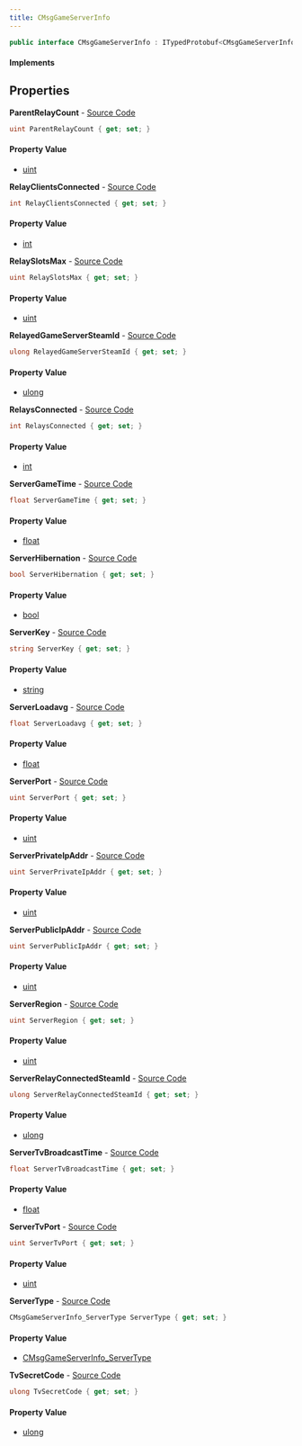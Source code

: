 ```yaml
---
title: CMsgGameServerInfo
---
```


```csharp
public interface CMsgGameServerInfo : ITypedProtobuf<CMsgGameServerInfo>, INativeHandle
```

#### Implements

## Properties

**ParentRelayCount** - [Source Code](https://github.com/swiftly-solution/swiftlys2/blob/main/managed/src/SwiftlyS2.Generated/Protobufs/Interfaces/CMsgGameServerInfo.cs#L61)

```csharp
uint ParentRelayCount { get; set; }
```

#### Property Value

- [uint](https://learn.microsoft.com/dotnet/api/system.uint32)

**RelayClientsConnected** - [Source Code](https://github.com/swiftly-solution/swiftlys2/blob/main/managed/src/SwiftlyS2.Generated/Protobufs/Interfaces/CMsgGameServerInfo.cs#L55)

```csharp
int RelayClientsConnected { get; set; }
```

#### Property Value

- [int](https://learn.microsoft.com/dotnet/api/system.int32)

**RelaySlotsMax** - [Source Code](https://github.com/swiftly-solution/swiftlys2/blob/main/managed/src/SwiftlyS2.Generated/Protobufs/Interfaces/CMsgGameServerInfo.cs#L49)

```csharp
uint RelaySlotsMax { get; set; }
```

#### Property Value

- [uint](https://learn.microsoft.com/dotnet/api/system.uint32)

**RelayedGameServerSteamId** - [Source Code](https://github.com/swiftly-solution/swiftlys2/blob/main/managed/src/SwiftlyS2.Generated/Protobufs/Interfaces/CMsgGameServerInfo.cs#L58)

```csharp
ulong RelayedGameServerSteamId { get; set; }
```

#### Property Value

- [ulong](https://learn.microsoft.com/dotnet/api/system.uint64)

**RelaysConnected** - [Source Code](https://github.com/swiftly-solution/swiftlys2/blob/main/managed/src/SwiftlyS2.Generated/Protobufs/Interfaces/CMsgGameServerInfo.cs#L52)

```csharp
int RelaysConnected { get; set; }
```

#### Property Value

- [int](https://learn.microsoft.com/dotnet/api/system.int32)

**ServerGameTime** - [Source Code](https://github.com/swiftly-solution/swiftlys2/blob/main/managed/src/SwiftlyS2.Generated/Protobufs/Interfaces/CMsgGameServerInfo.cs#L43)

```csharp
float ServerGameTime { get; set; }
```

#### Property Value

- [float](https://learn.microsoft.com/dotnet/api/system.single)

**ServerHibernation** - [Source Code](https://github.com/swiftly-solution/swiftlys2/blob/main/managed/src/SwiftlyS2.Generated/Protobufs/Interfaces/CMsgGameServerInfo.cs#L28)

```csharp
bool ServerHibernation { get; set; }
```

#### Property Value

- [bool](https://learn.microsoft.com/dotnet/api/system.boolean)

**ServerKey** - [Source Code](https://github.com/swiftly-solution/swiftlys2/blob/main/managed/src/SwiftlyS2.Generated/Protobufs/Interfaces/CMsgGameServerInfo.cs#L25)

```csharp
string ServerKey { get; set; }
```

#### Property Value

- [string](https://learn.microsoft.com/dotnet/api/system.string)

**ServerLoadavg** - [Source Code](https://github.com/swiftly-solution/swiftlys2/blob/main/managed/src/SwiftlyS2.Generated/Protobufs/Interfaces/CMsgGameServerInfo.cs#L37)

```csharp
float ServerLoadavg { get; set; }
```

#### Property Value

- [float](https://learn.microsoft.com/dotnet/api/system.single)

**ServerPort** - [Source Code](https://github.com/swiftly-solution/swiftlys2/blob/main/managed/src/SwiftlyS2.Generated/Protobufs/Interfaces/CMsgGameServerInfo.cs#L19)

```csharp
uint ServerPort { get; set; }
```

#### Property Value

- [uint](https://learn.microsoft.com/dotnet/api/system.uint32)

**ServerPrivateIpAddr** - [Source Code](https://github.com/swiftly-solution/swiftlys2/blob/main/managed/src/SwiftlyS2.Generated/Protobufs/Interfaces/CMsgGameServerInfo.cs#L16)

```csharp
uint ServerPrivateIpAddr { get; set; }
```

#### Property Value

- [uint](https://learn.microsoft.com/dotnet/api/system.uint32)

**ServerPublicIpAddr** - [Source Code](https://github.com/swiftly-solution/swiftlys2/blob/main/managed/src/SwiftlyS2.Generated/Protobufs/Interfaces/CMsgGameServerInfo.cs#L13)

```csharp
uint ServerPublicIpAddr { get; set; }
```

#### Property Value

- [uint](https://learn.microsoft.com/dotnet/api/system.uint32)

**ServerRegion** - [Source Code](https://github.com/swiftly-solution/swiftlys2/blob/main/managed/src/SwiftlyS2.Generated/Protobufs/Interfaces/CMsgGameServerInfo.cs#L34)

```csharp
uint ServerRegion { get; set; }
```

#### Property Value

- [uint](https://learn.microsoft.com/dotnet/api/system.uint32)

**ServerRelayConnectedSteamId** - [Source Code](https://github.com/swiftly-solution/swiftlys2/blob/main/managed/src/SwiftlyS2.Generated/Protobufs/Interfaces/CMsgGameServerInfo.cs#L46)

```csharp
ulong ServerRelayConnectedSteamId { get; set; }
```

#### Property Value

- [ulong](https://learn.microsoft.com/dotnet/api/system.uint64)

**ServerTvBroadcastTime** - [Source Code](https://github.com/swiftly-solution/swiftlys2/blob/main/managed/src/SwiftlyS2.Generated/Protobufs/Interfaces/CMsgGameServerInfo.cs#L40)

```csharp
float ServerTvBroadcastTime { get; set; }
```

#### Property Value

- [float](https://learn.microsoft.com/dotnet/api/system.single)

**ServerTvPort** - [Source Code](https://github.com/swiftly-solution/swiftlys2/blob/main/managed/src/SwiftlyS2.Generated/Protobufs/Interfaces/CMsgGameServerInfo.cs#L22)

```csharp
uint ServerTvPort { get; set; }
```

#### Property Value

- [uint](https://learn.microsoft.com/dotnet/api/system.uint32)

**ServerType** - [Source Code](https://github.com/swiftly-solution/swiftlys2/blob/main/managed/src/SwiftlyS2.Generated/Protobufs/Interfaces/CMsgGameServerInfo.cs#L31)

```csharp
CMsgGameServerInfo_ServerType ServerType { get; set; }
```

#### Property Value

- [CMsgGameServerInfo_ServerType](/docs/api/shared/protobufdefinitions/cmsggameserverinfo_servertype)

**TvSecretCode** - [Source Code](https://github.com/swiftly-solution/swiftlys2/blob/main/managed/src/SwiftlyS2.Generated/Protobufs/Interfaces/CMsgGameServerInfo.cs#L64)

```csharp
ulong TvSecretCode { get; set; }
```

#### Property Value

- [ulong](https://learn.microsoft.com/dotnet/api/system.uint64)

